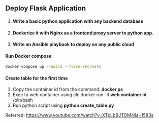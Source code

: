 ## Deploy Flask Application
<ol>
  <li>
    <h4>Write a basic python application with any backend database</h4>
  </li>
  <li>
    <h4>
      Dockerize it with Nginx as a frontend proxy server to python app.
    </h4>
  </li>
  <li>
    <h4>
      Write an Ansible playbook to deploy on any public cloud
    </h4>
  </li>
</ol>

#### Run Docker compose
```bash
docker-compose up --build --force-recreate
```

#### Create table for the first time

<ol>
  <li>Copy the container id from the command: <b>docker ps</b></li>
  <li>Exec to web container using cli: docker run -it <b>web container id</b> /bin/bash</li>
  <li>Run python script using <b>python create_table.py</b></li>
</ol>

Referred: https://www.youtube.com/watch?v=XTpLbBJTOM4&t=1583s